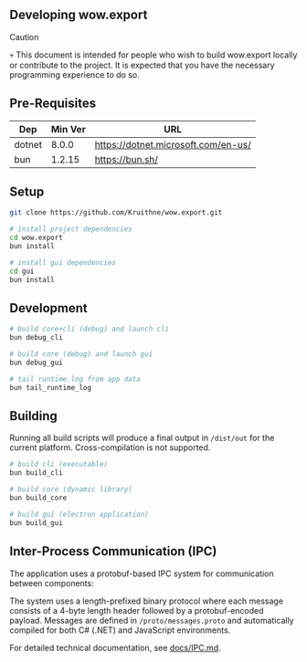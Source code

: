 ## Developing wow.export

> [!CAUTION]
> 💀 This document is intended for people who wish to build wow.export locally or contribute to the project. It is expected that you have the necessary programming experience to do so.

## Pre-Requisites

| Dep | Min Ver | URL |
| --- | --- | --- |
| dotnet | 8.0.0 | https://dotnet.microsoft.com/en-us/ |
| bun | 1.2.15 | https://bun.sh/ |

## Setup

```bash
git clone https://github.com/Kruithne/wow.export.git

# install project dependencies
cd wow.export
bun install

# install gui dependencies
cd gui
bun install
```

## Development

```bash
# build core+cli (debug) and launch cli
bun debug_cli

# build core (debug) and launch gui
bun debug_gui

# tail runtime.log from app data
bun tail_runtime_log
```

## Building

Running all build scripts will produce a final output in `/dist/out` for the current platform. Cross-compilation is not supported.

```bash
# build cli (executable)
bun build_cli

# build core (dynamic library)
bun build_core

# build gui (electron application)
bun build_gui
```

## Inter-Process Communication (IPC)

The application uses a protobuf-based IPC system for communication between components:

The system uses a length-prefixed binary protocol where each message consists of a 4-byte length header followed by a protobuf-encoded payload. Messages are defined in `/proto/messages.proto` and automatically compiled for both C# (.NET) and JavaScript environments.

For detailed technical documentation, see [docs/IPC.md](docs/IPC.md).